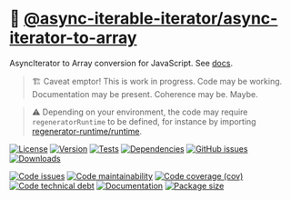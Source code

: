 :oden: [@async-iterable-iterator/async-iterator-to-array](https://async-iterable-iterator.github.io/async-iterator-to-array)
==

AsyncIterator to Array conversion for JavaScript.
See [docs](https://async-iterable-iterator.github.io/async-iterator-to-array/index.html).

> :building_construction: Caveat emptor! This is work in progress. Code may be
> working. Documentation may be present. Coherence may be. Maybe.

> :warning: Depending on your environment, the code may require
> `regeneratorRuntime` to be defined, for instance by importing
> [regenerator-runtime/runtime](https://www.npmjs.com/package/regenerator-runtime).

[![License](https://img.shields.io/github/license/async-iterable-iterator/async-iterator-to-array.svg)](https://raw.githubusercontent.com/async-iterable-iterator/async-iterator-to-array/main/LICENSE)
[![Version](https://img.shields.io/npm/v/@async-iterable-iterator/async-iterator-to-array.svg)](https://www.npmjs.org/package/@async-iterable-iterator/async-iterator-to-array)
[![Tests](https://img.shields.io/github/workflow/status/async-iterable-iterator/async-iterator-to-array/ci?event=push&label=tests)](https://github.com/async-iterable-iterator/async-iterator-to-array/actions/workflows/ci.yml?query=branch:main)
[![Dependencies](https://img.shields.io/librariesio/github/async-iterable-iterator/async-iterator-to-array.svg)](https://github.com/async-iterable-iterator/async-iterator-to-array/network/dependencies)
[![GitHub issues](https://img.shields.io/github/issues/async-iterable-iterator/async-iterator-to-array.svg)](https://github.com/async-iterable-iterator/async-iterator-to-array/issues)
[![Downloads](https://img.shields.io/npm/dm/@async-iterable-iterator/async-iterator-to-array.svg)](https://www.npmjs.org/package/@async-iterable-iterator/async-iterator-to-array)

[![Code issues](https://img.shields.io/codeclimate/issues/async-iterable-iterator/async-iterator-to-array.svg)](https://codeclimate.com/github/async-iterable-iterator/async-iterator-to-array/issues)
[![Code maintainability](https://img.shields.io/codeclimate/maintainability/async-iterable-iterator/async-iterator-to-array.svg)](https://codeclimate.com/github/async-iterable-iterator/async-iterator-to-array/trends/churn)
[![Code coverage (cov)](https://img.shields.io/codecov/c/gh/async-iterable-iterator/async-iterator-to-array/main.svg)](https://codecov.io/gh/async-iterable-iterator/async-iterator-to-array)
[![Code technical debt](https://img.shields.io/codeclimate/tech-debt/async-iterable-iterator/async-iterator-to-array.svg)](https://codeclimate.com/github/async-iterable-iterator/async-iterator-to-array/trends/technical_debt)
[![Documentation](https://async-iterable-iterator.github.io/async-iterator-to-array/badge.svg)](https://async-iterable-iterator.github.io/async-iterator-to-array/source.html)
[![Package size](https://img.shields.io/bundlephobia/minzip/@async-iterable-iterator/async-iterator-to-array)](https://bundlephobia.com/result?p=@async-iterable-iterator/async-iterator-to-array)

